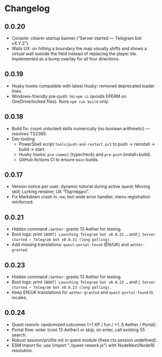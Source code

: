 # Changelog

## 0.0.20
- Console: clearer startup banner (“Server started — Telegram bot vX.Y.Z”).
- Walls UX: on hitting a boundary the map visually shifts and shows a *virtual* wall outside the field
  instead of replacing the player tile. Implemented as a bump overlay for all four directions.

## 0.0.19
- Husky hooks compatible with latest Husky: removed deprecated loader lines.
- Windows-friendly pre-push: no `npm ci` (avoids EPERM on OneDrive/locked files). Runs `npm run build` only.

## 0.0.18
- Build fix: count unlocked skills numerically (no boolean arithmetic) — resolves TS2365.
- Dev tooling:
  - PowerShell script `tools/push-and-restart.ps1` to push → reinstall → build → start.
  - Husky hooks: `pre-commit` (typecheck) and `pre-push` (install+build).
  - GitHub Actions CI to ensure `main` builds.

## 0.0.17
- Version notice per user; dynamic tutorial during active quest; Moving skill; Lurking rename; UA “Підглядачі”.
- Fix Markdown crash in `/me`; bot-wide error handler; menu registration reinforced.
## 0.0.21
- Hidden command `/aether`: grants 13 Aether for testing.
- Boot logs: print `[BOOT] Launching Telegram bot v0.0.21 …` and `🚀 Server started — Telegram bot v0.0.21 (long polling)`.
- Add missing translations: `quest-portal-found` (EN/UK) and `aether-granted`.
## 0.0.23
- Hidden command `/aether`: grants 13 Aether for testing.
- Boot logs: print `[BOOT] Launching Telegram bot v0.0.23 …` and `🚀 Server started — Telegram bot v0.0.23 (long polling)`.
- Keep EN/UK translations for `aether-granted` and `quest-portal-found` in locales.
## 0.0.24
- Quest rework: randomized outcomes (+1 XP / fun / +1..5 Aether / Portal).
- Portal flow: enter (cost 13 Aether) or skip; on enter, call existing 55 search.
- Robust session/profile init in quest module (fixes ctx.session undefined).
- ESM import fix: use \import "./quest-rework.js"\ with NodeNext/Node16 resolution.
